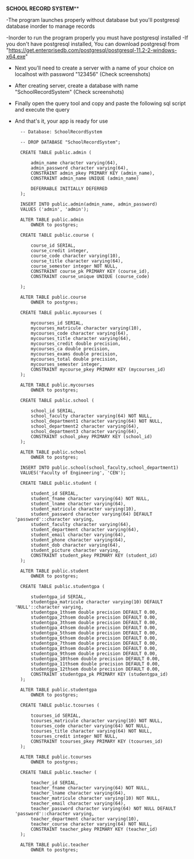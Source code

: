 ****SCHOOL RECORD SYSTEM******

-The program launches properly without database but you'll postgresql database inorder to manage records

-Inorder to run the program properly you must have postgresql installed
	-If you don't have postgresql installed,
		You can download postgresql from "https://get.enterprisedb.com/postgresql/postgresql-11.2-2-windows-x64.exe"
- Next you'll need to create a server with a name of your choice on localhost with password "123456" (Check screenshots)
- After creating server, create a database with name "SchoolRecordSystem" (Check screenshots)
- Finally open the query tool and copy and paste the following sql script and execute the query
- And that's it, your app is ready for use


		-- Database: SchoolRecordSystem

		-- DROP DATABASE "SchoolRecordSystem";

		CREATE TABLE public.admin (

		    admin_name character varying(64),
		    admin_password character varying(64),
		    CONSTRAINT admin_pkey PRIMARY KEY (admin_name),
		    CONSTRAINT admin_name UNIQUE (admin_name)

		    DEFERRABLE INITIALLY DEFERRED
		);

		INSERT INTO public.admin(admin_name, admin_password)
		VALUES ('admin', 'admin');

		ALTER TABLE public.admin
		    OWNER to postgres;

		CREATE TABLE public.course (

		    course_id SERIAL,
		    course_credit integer,
		    course_code character varying(10),
		    course_title character varying(64),
		    course_semester integer NOT NULL,
		    CONSTRAINT course_pk PRIMARY KEY (course_id),
		    CONSTRAINT course_unique UNIQUE (course_code)

		);

		ALTER TABLE public.course
		    OWNER to postgres;

		CREATE TABLE public.mycourses (

		    mycourses_id SERIAL,
		    mycourses_matricule character varying(10),
		    mycourses_code character varying(64),
		    mycourses_title character varying(64),
		    mycourses_credit double precision,
		    mycourses_ca double precision,
		    mycourses_exams double precision,
		    mycourses_total double precision,
		    mycourses_semester integer,
		    CONSTRAINT mycourse_pkey PRIMARY KEY (mycourses_id)
		);

		ALTER TABLE public.mycourses
		    OWNER to postgres;   

		CREATE TABLE public.school (

		    school_id SERIAL,
		    school_faculty character varying(64) NOT NULL,
		    school_department1 character varying(64) NOT NULL,
		    school_department2 character varying(64),
		    school_department3 character varying(64),
		    CONSTRAINT school_pkey PRIMARY KEY (school_id)
		);

		ALTER TABLE public.school
		    OWNER to postgres;

		INSERT INTO public.school(school_faculty,school_department1) 
		VALUES('Faculty of Engineering', 'CEN');

		CREATE TABLE public.student (

		    student_id SERIAL,
		    student_fname character varying(64) NOT NULL,
		    student_lname character varying(64),
		    student_matricule character varying(10),
		    student_password character varying(64) DEFAULT 'password'::character varying,
		    student_faculty character varying(64),
		    student_department character varying(64),
		    student_email character varying(64),
		    student_phone character varying(64),
		    student_dob character varying(64),
		    student_picture character varying,
		    CONSTRAINT student_pkey PRIMARY KEY (student_id)
		);

		ALTER TABLE public.student
		    OWNER to postgres;

		CREATE TABLE public.studentgpa (

		    studentgpa_id SERIAL,
		    studentgpa_matricule character varying(10) DEFAULT 'NULL'::character varying,
		    studentgpa_1thsem double precision DEFAULT 0.00,
		    studentgpa_2thsem double precision DEFAULT 0.00,
		    studentgpa_3thsem double precision DEFAULT 0.00,
		    studentgpa_4thsem double precision DEFAULT 0.00,
		    studentgpa_5thsem double precision DEFAULT 0.00,
		    studentgpa_6thsem double precision DEFAULT 0.00,
		    studentgpa_7thsem double precision DEFAULT 0.00,
		    studentgpa_8thsem double precision DEFAULT 0.00,
		    studentgpa_9thsem double precision DEFAULT 0.00,
		    studentgpa_10thsem double precision DEFAULT 0.00,
		    studentgpa_11thsem double precision DEFAULT 0.00,
		    studentgpa_12thsem double precision DEFAULT 0.00,
		    CONSTRAINT studentgpa_pk PRIMARY KEY (studentgpa_id)
		);

		ALTER TABLE public.studentgpa
		    OWNER to postgres;

		CREATE TABLE public.tcourses (

		    tcourses_id SERIAL,
		    tcourses_matricule character varying(10) NOT NULL,
		    tcourses_code character varying(64) NOT NULL,
		    tcourses_title character varying(64) NOT NULL,
		    tcourses_credit integer NOT NULL,
		    CONSTRAINT tcourses_pkey PRIMARY KEY (tcourses_id)
		);

		ALTER TABLE public.tcourses
		    OWNER to postgres;

		CREATE TABLE public.teacher (

		    teacher_id SERIAL,
		    teacher_fname character varying(64) NOT NULL,
		    teacher_lname character varying(64),
		    teacher_matricule character varying(10) NOT NULL,
		    teacher_email character varying(64),
		    teacher_password character varying(64) NOT NULL DEFAULT 'password'::character varying,
		    teacher_department character varying(10),
		    teacher_course character varying(64) NOT NULL,
		    CONSTRAINT teacher_pkey PRIMARY KEY (teacher_id)
		);

		ALTER TABLE public.teacher
		    OWNER to postgres;
